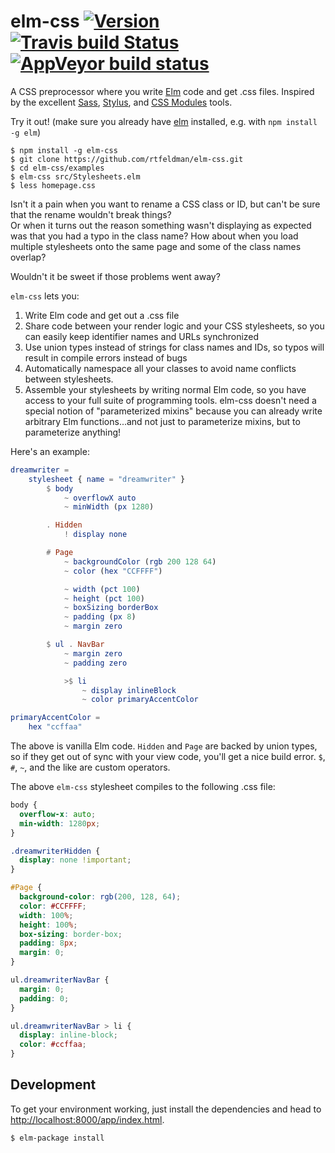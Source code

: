 # elm-css [![Version](https://img.shields.io/npm/v/elm-css.svg)](https://www.npmjs.com/package/elm-css) [![Travis build Status](https://travis-ci.org/rtfeldman/elm-css.svg?branch=master)](http://travis-ci.org/rtfeldman/elm-css) [![AppVeyor build status](https://ci.appveyor.com/api/projects/status/0j7x0mpggmtu6mms/branch/master?svg=true)](https://ci.appveyor.com/project/rtfeldman/elm-css/branch/master)

A CSS preprocessor where you write [Elm](http://elm-lang.org) code and get .css files. Inspired by the excellent [Sass](http://sass-lang.com/), [Stylus](http://stylus-lang.com/), and [CSS Modules](http://glenmaddern.com/articles/css-modules) tools.

Try it out! (make sure you already have [elm](http://elm-lang.org) installed, e.g. with `npm install -g elm`)

```
$ npm install -g elm-css
$ git clone https://github.com/rtfeldman/elm-css.git
$ cd elm-css/examples
$ elm-css src/Stylesheets.elm
$ less homepage.css
```

Isn't it a pain when you want to rename a CSS class or ID, but can't be sure that the rename wouldn't break things?  
Or when it turns out the reason something wasn't displaying as expected was that you had a typo in the class name?
How about when you load multiple stylesheets onto the same page and some of the
class names overlap?

Wouldn't it be sweet if those problems went away?

`elm-css` lets you:

1. Write Elm code and get out a .css file
2. Share code between your render logic and your CSS stylesheets, so you can easily keep identifier names and URLs synchronized
3. Use union types instead of strings for class names and IDs, so typos will result in compile errors instead of bugs
4. Automatically namespace all your classes to avoid name conflicts between stylesheets.
5. Assemble your stylesheets by writing normal Elm code, so you have access to your full suite of programming tools. elm-css doesn't need a special notion of "parameterized mixins" because you can already write arbitrary Elm functions...and not just to parameterize mixins, but to parameterize anything!

Here's an example:

```elm
dreamwriter =
    stylesheet { name = "dreamwriter" }
        $ body
            ~ overflowX auto
            ~ minWidth (px 1280)

        . Hidden
            ! display none

        # Page
            ~ backgroundColor (rgb 200 128 64)
            ~ color (hex "CCFFFF")

            ~ width (pct 100)
            ~ height (pct 100)
            ~ boxSizing borderBox
            ~ padding (px 8)
            ~ margin zero

        $ ul . NavBar
            ~ margin zero
            ~ padding zero

            >$ li
                ~ display inlineBlock
                ~ color primaryAccentColor

primaryAccentColor =
    hex "ccffaa"
```

The above is vanilla Elm code. `Hidden` and `Page` are backed by union types, so
if they get out of sync with your view code, you'll get a nice build error.
`$`, `#`, `~`, and the like are custom operators.

The above `elm-css` stylesheet compiles to the following .css file:

```css
body {
  overflow-x: auto;
  min-width: 1280px;
}

.dreamwriterHidden {
  display: none !important;
}

#Page {
  background-color: rgb(200, 128, 64);
  color: #CCFFFF;
  width: 100%;
  height: 100%;
  box-sizing: border-box;
  padding: 8px;
  margin: 0;
}

ul.dreamwriterNavBar {
  margin: 0;
  padding: 0;
}

ul.dreamwriterNavBar > li {
  display: inline-block;
  color: #ccffaa;
}
```

## Development

To get your environment working, just install the dependencies and head to [http://localhost:8000/app/index.html](http://localhost:8000/app/index.html).

```console
$ elm-package install
```
